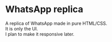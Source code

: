 # WhatsApp replica
A replica of WhatsApp made in pure HTML/CSS.<br>
It is only the UI.<br>
I plan to make it responsive later.
